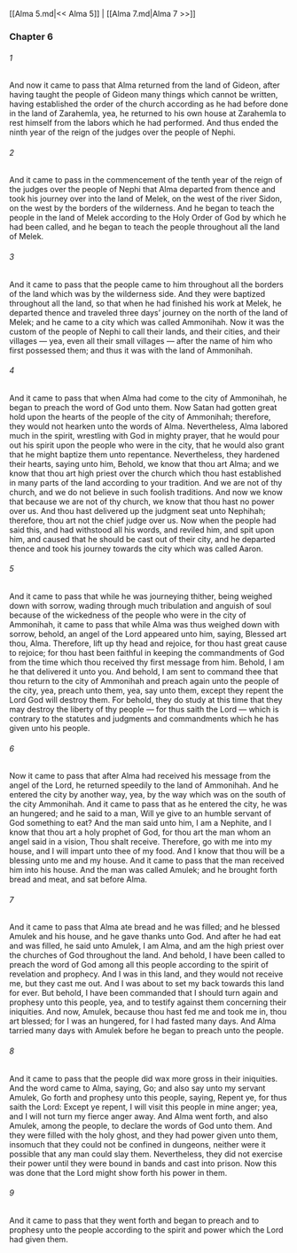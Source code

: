 [[Alma 5.md|<< Alma 5]]  |  [[Alma 7.md|Alma 7 >>]]

### Chapter 6
###### 1
And now it came to pass that Alma returned from the land of Gideon, after having taught the people of Gideon many things which cannot be written, having established the order of the church according as he had before done in the land of Zarahemla, yea, he returned to his own house at Zarahemla to rest himself from the labors which he had performed. And thus ended the ninth year of the reign of the judges over the people of Nephi.

###### 2
And it came to pass in the commencement of the tenth year of the reign of the judges over the people of Nephi that Alma departed from thence and took his journey over into the land of Melek, on the west of the river Sidon, on the west by the borders of the wilderness. And he began to teach the people in the land of Melek according to the Holy Order of God by which he had been called, and he began to teach the people throughout all the land of Melek.

###### 3
And it came to pass that the people came to him throughout all the borders of the land which was by the wilderness side. And they were baptized throughout all the land, so that when he had finished his work at Melek, he departed thence and traveled three days’ journey on the north of the land of Melek; and he came to a city which was called Ammonihah. Now it was the custom of the people of Nephi to call their lands, and their cities, and their villages — yea, even all their small villages — after the name of him who first possessed them; and thus it was with the land of Ammonihah.

###### 4
And it came to pass that when Alma had come to the city of Ammonihah, he began to preach the word of God unto them. Now Satan had gotten great hold upon the hearts of the people of the city of Ammonihah; therefore, they would not hearken unto the words of Alma. Nevertheless, Alma labored much in the spirit, wrestling with God in mighty prayer, that he would pour out his spirit upon the people who were in the city, that he would also grant that he might baptize them unto repentance. Nevertheless, they hardened their hearts, saying unto him, Behold, we know that thou art Alma; and we know that thou art high priest over the church which thou hast established in many parts of the land according to your tradition. And we are not of thy church, and we do not believe in such foolish traditions. And now we know that because we are not of thy church, we know that thou hast no power over us. And thou hast delivered up the judgment seat unto Nephihah; therefore, thou art not the chief judge over us. Now when the people had said this, and had withstood all his words, and reviled him, and spit upon him, and caused that he should be cast out of their city, and he departed thence and took his journey towards the city which was called Aaron.

###### 5
And it came to pass that while he was journeying thither, being weighed down with sorrow, wading through much tribulation and anguish of soul because of the wickedness of the people who were in the city of Ammonihah, it came to pass that while Alma was thus weighed down with sorrow, behold, an angel of the Lord appeared unto him, saying, Blessed art thou, Alma. Therefore, lift up thy head and rejoice, for thou hast great cause to rejoice; for thou hast been faithful in keeping the commandments of God from the time which thou received thy first message from him. Behold, I am he that delivered it unto you. And behold, I am sent to command thee that thou return to the city of Ammonihah and preach again unto the people of the city, yea, preach unto them, yea, say unto them, except they repent the Lord God will destroy them. For behold, they do study at this time that they may destroy the liberty of thy people — for thus saith the Lord — which is contrary to the statutes and judgments and commandments which he has given unto his people.

###### 6
Now it came to pass that after Alma had received his message from the angel of the Lord, he returned speedily to the land of Ammonihah. And he entered the city by another way, yea, by the way which was on the south of the city Ammonihah. And it came to pass that as he entered the city, he was an hungered; and he said to a man, Will ye give to an humble servant of God something to eat? And the man said unto him, I am a Nephite, and I know that thou art a holy prophet of God, for thou art the man whom an angel said in a vision, Thou shalt receive. Therefore, go with me into my house, and I will impart unto thee of my food. And I know that thou will be a blessing unto me and my house. And it came to pass that the man received him into his house. And the man was called Amulek; and he brought forth bread and meat, and sat before Alma.

###### 7
And it came to pass that Alma ate bread and he was filled; and he blessed Amulek and his house, and he gave thanks unto God. And after he had eat and was filled, he said unto Amulek, I am Alma, and am the high priest over the churches of God throughout the land. And behold, I have been called to preach the word of God among all this people according to the spirit of revelation and prophecy. And I was in this land, and they would not receive me, but they cast me out. And I was about to set my back towards this land for ever. But behold, I have been commanded that I should turn again and prophesy unto this people, yea, and to testify against them concerning their iniquities. And now, Amulek, because thou hast fed me and took me in, thou art blessed; for I was an hungered, for I had fasted many days. And Alma tarried many days with Amulek before he began to preach unto the people.

###### 8
And it came to pass that the people did wax more gross in their iniquities. And the word came to Alma, saying, Go; and also say unto my servant Amulek, Go forth and prophesy unto this people, saying, Repent ye, for thus saith the Lord: Except ye repent, I will visit this people in mine anger; yea, and I will not turn my fierce anger away. And Alma went forth, and also Amulek, among the people, to declare the words of God unto them. And they were filled with the holy ghost, and they had power given unto them, insomuch that they could not be confined in dungeons, neither were it possible that any man could slay them. Nevertheless, they did not exercise their power until they were bound in bands and cast into prison. Now this was done that the Lord might show forth his power in them.

###### 9
And it came to pass that they went forth and began to preach and to prophesy unto the people according to the spirit and power which the Lord had given them.